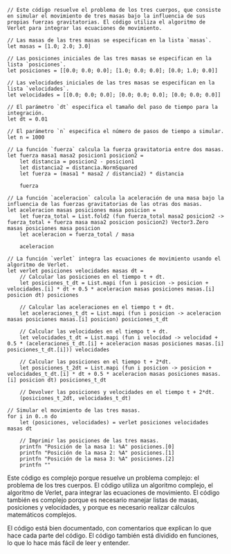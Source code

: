 ```f#
// Este código resuelve el problema de los tres cuerpos, que consiste en simular el movimiento de tres masas bajo la influencia de sus propias fuerzas gravitatorias. El código utiliza el algoritmo de Verlet para integrar las ecuaciones de movimiento.

// Las masas de las tres masas se especifican en la lista `masas`.
let masas = [1.0; 2.0; 3.0]

// Las posiciones iniciales de las tres masas se especifican en la lista `posiciones`.
let posiciones = [[0.0; 0.0; 0.0]; [1.0; 0.0; 0.0]; [0.0; 1.0; 0.0]]

// Las velocidades iniciales de las tres masas se especifican en la lista `velocidades`.
let velocidades = [[0.0; 0.0; 0.0]; [0.0; 0.0; 0.0]; [0.0; 0.0; 0.0]]

// El parámetro `dt` especifica el tamaño del paso de tiempo para la integración.
let dt = 0.01

// El parámetro `n` especifica el número de pasos de tiempo a simular.
let n = 1000

// La función `fuerza` calcula la fuerza gravitatoria entre dos masas.
let fuerza masa1 masa2 posicion1 posicion2 =
    let distancia = posicion2 - posicion1
    let distancia2 = distancia.NormSquared
    let fuerza = (masa1 * masa2 / distancia2) * distancia

    fuerza

// La función `aceleracion` calcula la aceleración de una masa bajo la influencia de las fuerzas gravitatorias de las otras dos masas.
let aceleracion masas posiciones masa posicion =
    let fuerza_total = List.fold2 (fun fuerza_total masa2 posicion2 -> fuerza_total + fuerza masa masa2 posicion posicion2) Vector3.Zero masas posiciones masa posicion
    let aceleracion = fuerza_total / masa

    aceleracion

// La función `verlet` integra las ecuaciones de movimiento usando el algoritmo de Verlet.
let verlet posiciones velocidades masas dt =
    // Calcular las posiciones en el tiempo t + dt.
    let posiciones_t_dt = List.mapi (fun i posicion -> posicion + velocidades.[i] * dt + 0.5 * aceleracion masas posiciones masas.[i] posicion dt) posiciones

    // Calcular las aceleraciones en el tiempo t + dt.
    let aceleraciones_t_dt = List.mapi (fun i posicion -> aceleracion masas posiciones masas.[i] posicion) posiciones_t_dt

    // Calcular las velocidades en el tiempo t + dt.
    let velocidades_t_dt = List.mapi (fun i velocidad -> velocidad + 0.5 * (aceleraciones_t_dt.[i] + aceleracion masas posiciones masas.[i] posiciones_t_dt.[i])) velocidades

    // Calcular las posiciones en el tiempo t + 2*dt.
    let posiciones_t_2dt = List.mapi (fun i posicion -> posicion + velocidades_t_dt.[i] * dt + 0.5 * aceleracion masas posiciones masas.[i] posicion dt) posiciones_t_dt

    // Devolver las posiciones y velocidades en el tiempo t + 2*dt.
    (posiciones_t_2dt, velocidades_t_dt)

// Simular el movimiento de las tres masas.
for i in 0..n do
    let (posiciones, velocidades) = verlet posiciones velocidades masas dt

    // Imprimir las posiciones de las tres masas.
    printfn "Posición de la masa 1: %A" posiciones.[0]
    printfn "Posición de la masa 2: %A" posiciones.[1]
    printfn "Posición de la masa 3: %A" posiciones.[2]
    printfn ""
```

Este código es complejo porque resuelve un problema complejo: el problema de los tres cuerpos. El código utiliza un algoritmo complejo, el algoritmo de Verlet, para integrar las ecuaciones de movimiento. El código también es complejo porque es necesario manejar listas de masas, posiciones y velocidades, y porque es necesario realizar cálculos matemáticos complejos.

El código está bien documentado, con comentarios que explican lo que hace cada parte del código. El código también está dividido en funciones, lo que lo hace más fácil de leer y entender.